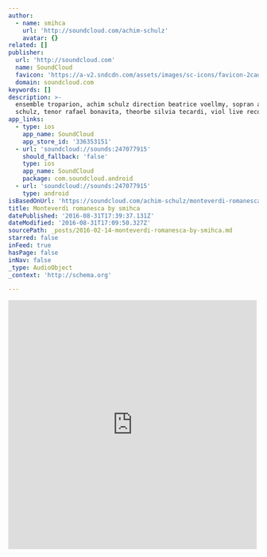 ```yaml
---
author:
  - name: smihca
    url: 'http://soundcloud.com/achim-schulz'
    avatar: {}
related: []
publisher:
  url: 'http://soundcloud.com'
  name: SoundCloud
  favicon: 'https://a-v2.sndcdn.com/assets/images/sc-icons/favicon-2cadd14b.ico'
  domain: soundcloud.com
keywords: []
description: >-
  ensemble troparion, achim schulz direction beatrice voellmy, sopran achim
  schulz, tenor rafael bonavita, theorbe silvia tecardi, viol live recording
app_links:
  - type: ios
    app_name: SoundCloud
    app_store_id: '336353151'
  - url: 'soundcloud://sounds:247077915'
    should_fallback: 'false'
    type: ios
    app_name: SoundCloud
    package: com.soundcloud.android
  - url: 'soundcloud://sounds:247077915'
    type: android
isBasedOnUrl: 'https://soundcloud.com/achim-schulz/monteverdi-romanesca'
title: Monteverdi romanesca by smihca
datePublished: '2016-08-31T17:39:37.131Z'
dateModified: '2016-08-31T17:09:50.327Z'
sourcePath: _posts/2016-02-14-monteverdi-romanesca-by-smihca.md
starred: false
inFeed: true
hasPage: false
inNav: false
_type: AudioObject
_context: 'http://schema.org'

---
```

<iframe src="https://cdn.embedly.com/widgets/media.html?src=https%3A%2F%2Fw.soundcloud.com%2Fplayer%2F%3Fvisual%3Dtrue%26url%3Dhttp%253A%252F%252Fapi.soundcloud.com%252Ftracks%252F247077915%26show_artwork%3Dtrue&amp;url=https%3A%2F%2Fsoundcloud.com%2Fachim-schulz%2Fmonteverdi-romanesca&amp;image=http%3A%2F%2Fi1.sndcdn.com%2Fartworks-000147172971-2qjisq-t500x500.jpg&amp;key=b7d04c9b404c499eba89ee7072e1c4f7&amp;type=text%2Fhtml&amp;schema=soundcloud" width="500" height="500" scrolling="no" frameborder="0" allowfullscreen="allowfullscreen" style=""></iframe>